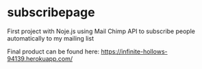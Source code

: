 # subscribepage
First project with Noje.js using Mail Chimp API to subscribe people automatically to my mailing list

Final product can be found here: https://infinite-hollows-94139.herokuapp.com/
